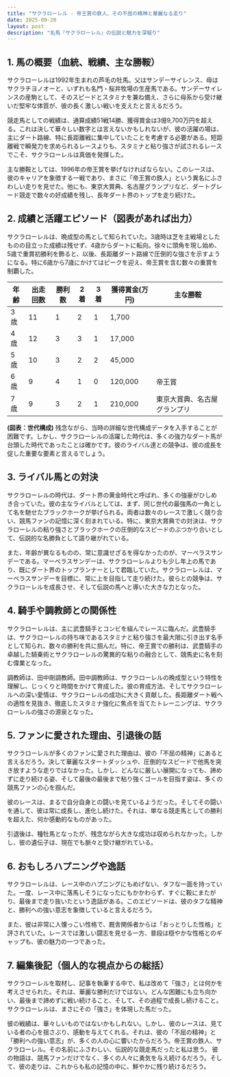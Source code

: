 ```yaml
---
title: "サクラローレル - 帝王賞の鉄人、その不屈の精神と華麗なる走り"
date: 2025-09-20
layout: post
description: "名馬『サクラローレル』の伝説と魅力を深堀り"
---
```


## 1. 馬の概要（血統、戦績、主な勝鞍）

サクラローレルは1992年生まれの芦毛の牡馬。父はサンデーサイレンス、母はサクラチヨノオーと、いずれも名門・桜井牧場の生産馬である。サンデーサイレンスの産駒として、そのスピードとスタミナを兼ね備え、さらに母系から受け継いだ堅牢な体質が、彼の長く激しい戦いを支えたと言えるだろう。

競走馬としての戦績は、通算成績51戦14勝、獲得賞金は3億9,700万円を超える。これは決して華々しい数字とは言えないかもしれないが、彼の活躍の場は、主にダート路線、特に長距離戦に集中していたことを考慮する必要がある。短距離戦で瞬発力を求められるレースよりも、スタミナと粘り強さが試されるレースでこそ、サクラローレルは真価を発揮した。

主な勝鞍としては、1996年の帝王賞を挙げなければならない。このレースは、彼のキャリアを象徴する一戦であり、まさに「帝王賞の鉄人」という異名にふさわしい走りを見せた。他にも、東京大賞典、名古屋グランプリなど、ダートグレード競走で数々の好成績を残し、長年ダート界のトップを走り続けた。


## 2. 成績と活躍エピソード（図表があれば出力）

サクラローレルは、晩成型の馬として知られていた。3歳時は芝を主戦場としたものの目立った成績は残せず、4歳からダートに転向。徐々に頭角を現し始め、5歳で重賞初勝利を飾ると、以後、長距離ダート路線で圧倒的な強さを示すようになる。特に6歳から7歳にかけてはピークを迎え、帝王賞を含む数々の重賞を制覇した。

| 年齢 | 出走回数 | 勝利数 | 2着 | 3着 | 獲得賞金(万円) | 主な勝鞍 |
|---|---|---|---|---|---|---|
| 3歳 | 11 | 1 | 2 | 1 | 1,700 |  |
| 4歳 | 12 | 3 | 3 | 1 | 17,000 |  |
| 5歳 | 10 | 3 | 2 | 2 | 45,000 |  |
| 6歳 | 9 | 4 | 1 | 0 | 120,000 | 帝王賞 |
| 7歳 | 9 | 3 | 2 | 1 | 210,000 | 東京大賞典、名古屋グランプリ |


**(図表：世代構成)**  残念ながら、当時の詳細な世代構成データを入手することが困難です。しかし、サクラローレルの活躍した時代は、多くの強力なダート馬が台頭した時代であったことは確かです。彼のライバル達との競争は、彼の成長を促した重要な要素と言えるでしょう。


## 3. ライバル馬との対決

サクラローレルの時代は、ダート界の黄金時代と呼ばれ、多くの強豪がひしめき合っていた。彼の主なライバルとしては、まず、同じ世代の最強馬の一角として名を馳せたブラックホークが挙げられる。両者は数々のレースで激しく競り合い、競馬ファンの記憶に深く刻まれている。特に、東京大賞典での対決は、サクラローレルの粘り強さとブラックホークの圧倒的なスピードのぶつかり合いとして、伝説的な名勝負として語り継がれている。

また、年齢が異なるものの、常に意識せざるを得なかったのが、マーベラスサンデーである。マーベラスサンデーは、サクラローレルよりも少し年上の馬であり、既にダート界のトップランナーとして君臨していた。サクラローレルは、マーベラスサンデーを目標に、常に上を目指して走り続けた。彼らとの競争は、サクラローレルを成長させ、そして伝説の馬へと導いた大きな力となった。


## 4. 騎手や調教師との関係性

サクラローレルは、主に武豊騎手とコンビを組んでレースに臨んだ。武豊騎手は、サクラローレルの持ち味であるスタミナと粘り強さを最大限に引き出す名手として知られ、数々の勝利を共に掴んだ。特に、帝王賞での勝利は、武豊騎手の卓越した騎乗術とサクラローレルの驚異的な粘りの融合として、競馬史に名を刻む偉業となった。

調教師は、田中剛調教師。田中調教師は、サクラローレルの晩成型という特性を理解し、じっくりと時間をかけて育成した。彼の育成方法、そしてサクラローレルへの深い愛情は、サクラローレルの成功に大きく貢献した。長距離ダート戦への適性を見抜き、徹底したスタミナ強化に焦点を当てたトレーニングは、サクラローレルの強さの源泉となった。


## 5. ファンに愛された理由、引退後の話

サクラローレルが多くのファンに愛された理由は、彼の「不屈の精神」にあると言えるだろう。決して華麗なスタートダッシュや、圧倒的なスピードで他馬を突き放すような走りではなかった。しかし、どんなに厳しい展開になっても、諦めずに走り続ける姿、そして最後の最後まで粘り強くゴールを目指す姿は、多くの競馬ファンの心を掴んだ。

彼のレースは、まるで自分自身との闘いを見ているようだった。そしてその闘いを通して、彼は常に成長し、進化し続けた。それは、単なる競走馬としての勝利を超えた、何か感動的なものがあった。

引退後は、種牡馬となったが、残念ながら大きな成功は収められなかった。しかし、彼の遺伝子は、現在でも脈々と受け継がれている。


## 6. おもしろハプニングや逸話

サクラローレルは、レース中のハプニングにもめげない、タフな一面を持っていた。一度、レース中に落馬しそうになったにもかかわらず、すぐに鞍にまたがり、最後まで走り抜いたという逸話がある。このエピソードは、彼のタフな精神と、勝利への強い意志を象徴していると言えるだろう。

また、彼は非常に人懐っこい性格で、厩舎関係者からは「おっとりした性格」と評されていた。レースでは激しい闘志を見せる一方、普段は穏やかな性格とのギャップも、彼の魅力の一つであった。


## 7. 編集後記（個人的な視点からの総括）

サクラローレルを取材し、記事を執筆する中で、私は改めて「強さ」とは何かを考えさせられた。それは、華麗な勝利だけではない。どんな困難にも立ち向かい、最後まで諦めずに戦い続けること、そして、その過程で成長し続けること。サクラローレルは、まさにその「強さ」を体現した馬だった。

彼の戦績は、華々しいものではないかもしれない。しかし、彼のレースは、見ている者の心を揺さぶり、感動を与えてくれる。それは、彼の「不屈の精神」と「勝利への強い意志」が、多くの人の心に響いたからだろう。帝王賞の鉄人、サクラローレル。その名前にふさわしい、伝説的な競走馬だったと私は思う。  彼の物語は、競馬ファンだけでなく、多くの人々に勇気を与え続けるだろう。そして、彼の走りは、これからも私の記憶の中に、鮮やかに残り続けるだろう。

